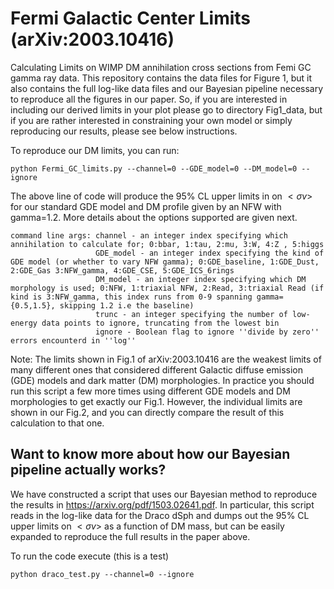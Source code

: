 # Fermi Galactic Center Limits (arXiv:2003.10416)
Calculating Limits on WIMP DM annihilation cross sections from Femi GC gamma ray data.
This repository contains the data files for Figure 1, but it also contains the full
log-like data files and our Bayesian pipeline necessary to reproduce all
the figures in our paper. So, if you are interested in including our derived limits in your plot please 
go to directory Fig1_data, but if you are rather interested in constraining your own model
or simply reproducing our results, please see below instructions.

To reproduce our DM limits, you can run:

```console
python Fermi_GC_limits.py --channel=0 --GDE_model=0 --DM_model=0 --ignore
```
The above line of code will produce the 95% CL upper limits in on $<\sigma v>$ for our standard GDE model 
and DM profile given by an NFW with gamma=1.2. More details about the options supported are given next.

``` console
command line args: channel - an integer index specifying which annihilation to calculate for; 0:bbar, 1:tau, 2:mu, 3:W, 4:Z , 5:higgs
                   GDE_model - an integer index specifying the kind of GDE model (or whether to vary NFW gamma); 0:GDE_baseline, 1:GDE_Dust, 2:GDE_Gas 3:NFW_gamma, 4:GDE_CSE, 5:GDE_ICS_6rings
                   DM_model - an integer index specifying which DM morphology is used; 0:NFW, 1:triaxial NFW, 2:Read, 3:triaxial Read (if kind is 3:NFW_gamma, this index runs from 0-9 spanning gamma= {0.5,1.5}, skipping 1.2 i.e the baseline)
                   trunc - an integer specifying the number of low-energy data points to ignore, truncating from the lowest bin
                   ignore - Boolean flag to ignore ''divide by zero'' errors encounterd in ''log''
```

Note: The limits shown in Fig.1 of arXiv:2003.10416 are the weakest limits of many different ones 
that considered different Galactic diffuse emission (GDE) models and dark matter (DM) morphologies.
In practice you should run this script a few more times using different GDE models and DM morphologies
to get exactly our Fig.1. However, the individual limits are shown in our Fig.2, and you can directly 
compare the result of this calculation to that one.

## Want to know more about how our Bayesian pipeline actually works?

We have constructed a script that uses our Bayesian method to reproduce the results in <https://arxiv.org/pdf/1503.02641.pdf>.
In particular, this script reads in the log-like data for the Draco dSph and dumps out the 95% CL upper limits on $<\sigma v>$
as a function of DM mass, but can be easily expanded to reproduce the full results in the paper above.

To run the code execute (this is a test) 
```console
python draco_test.py --channel=0 --ignore
```
